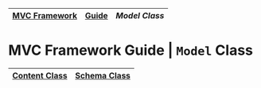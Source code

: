 | [MVC Framework](../../README.md) | [Guide](../index.md) | *Model Class* |
| :-- | :-- | :-- |
# MVC Framework Guide \| `Model` Class
| [Content Class](./content/index.md) | [Schema Class](./schema/index.md) |
| :-- | :-- |

